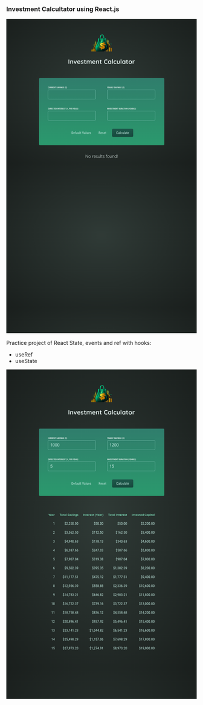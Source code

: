 

### Investment Calcultator using React.js

![Reset](assets/reset.png)

Practice project of React State, events and ref with hooks:
- useRef
- useState

![Default](assets/default.png)

